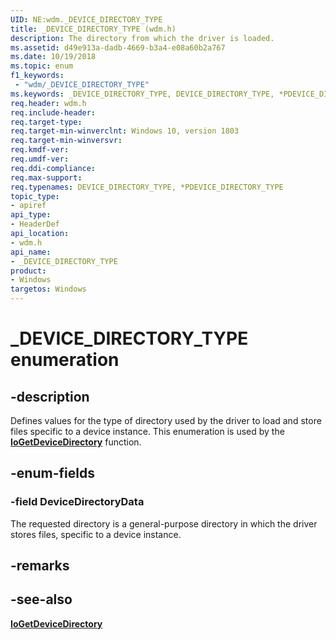 ```yaml
---
UID: NE:wdm._DEVICE_DIRECTORY_TYPE
title: _DEVICE_DIRECTORY_TYPE (wdm.h)
description: The directory from which the driver is loaded. 
ms.assetid: d49e913a-dadb-4669-b3a4-e08a60b2a767
ms.date: 10/19/2018
ms.topic: enum
f1_keywords:
 - "wdm/_DEVICE_DIRECTORY_TYPE"
ms.keywords: _DEVICE_DIRECTORY_TYPE, DEVICE_DIRECTORY_TYPE, *PDEVICE_DIRECTORY_TYPE, 
req.header: wdm.h
req.include-header:
req.target-type:
req.target-min-winverclnt: Windows 10, version 1803
req.target-min-winversvr:
req.kmdf-ver:
req.umdf-ver:
req.ddi-compliance:
req.max-support:
req.typenames: DEVICE_DIRECTORY_TYPE, *PDEVICE_DIRECTORY_TYPE
topic_type: 
- apiref
api_type: 
- HeaderDef
api_location:
- wdm.h
api_name: 
- _DEVICE_DIRECTORY_TYPE
product:
- Windows
targetos: Windows
---
```


# _DEVICE_DIRECTORY_TYPE enumeration

## -description

Defines values for the type of directory used by the driver to load and store files specific to a device instance. This enumeration is used by the [**IoGetDeviceDirectory**](nf-wdm-iogetdevicedirectory.md) function.


## -enum-fields

### -field DeviceDirectoryData

The requested directory is a general-purpose directory in which the driver stores files, specific to a device instance. 

## -remarks

## -see-also
[**IoGetDeviceDirectory**](nf-wdm-iogetdevicedirectory.md) 
